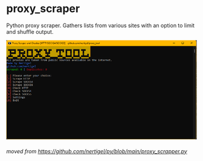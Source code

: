 # proxy_scraper
Python proxy scraper. Gathers lists from various sites with an option to limit and shuffle output.

![image](scraper.png)

###### moved from https://github.com/nertigel/py/blob/main/proxy_scrapper.py

